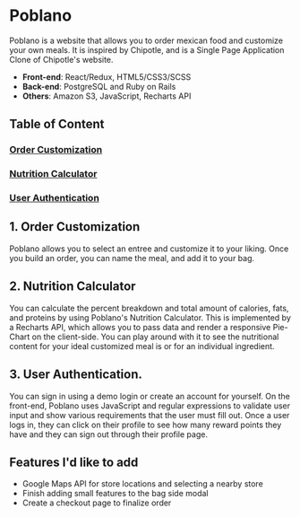 # Poblano

Poblano is a website that allows you to order mexican food and customize your own meals. It is inspired by Chipotle, and is a Single Page Application Clone of Chipotle's website.

* **Front-end**: React/Redux, HTML5/CSS3/SCSS
* **Back-end**: PostgreSQL and Ruby on Rails
* **Others**: Amazon S3, JavaScript, Recharts API

## Table of Content

### [Order Customization](#order-customization)
### [Nutrition Calculator](#nutriton-calculator)
### [User Authentication](#user-authentication)

## 1. Order Customization
Poblano allows you to select an entree and customize it to your liking. Once you build an order, you can name the meal, and add it to your bag.

## 2. Nutrition Calculator
You can calculate the percent breakdown and total amount of calories, fats, and proteins by using Poblano's Nutrition Calculator. This is implemented by a Recharts API, which allows you to pass data and render a responsive Pie-Chart on the client-side. You can play around with it to see the nutritional content for your ideal customized meal is or for an individual ingredient.

## 3. User Authentication.
You can sign in using a demo login or create an account for yourself. On the front-end, Poblano uses JavaScript and regular expressions to validate user input and show various requirements that the user must fill out. Once a user logs in, they can click on their profile to see how many reward points they have and they can sign out through their profile page.

## Features I'd like to add
* Google Maps API for store locations and selecting a nearby store
* Finish adding small features to the bag side modal
* Create a checkout page to finalize order
